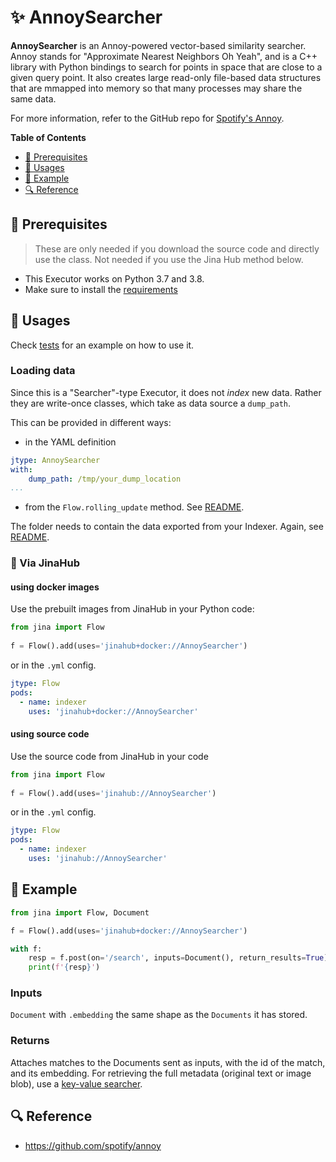 # ✨ AnnoySearcher

**AnnoySearcher** is an Annoy-powered vector-based similarity searcher. Annoy stands for "Approximate Nearest Neighbors Oh Yeah", and is a C++ library with Python bindings to search for points in space that are close to a given query point. It also creates large read-only file-based data structures that are mmapped into memory so that many processes may share the same data.

For more information, refer to the GitHub repo for [Spotify's Annoy](https://github.com/spotify/annoy).

<!-- START doctoc generated TOC please keep comment here to allow auto update -->
<!-- DON'T EDIT THIS SECTION, INSTEAD RE-RUN doctoc TO UPDATE -->
**Table of Contents**

- [🌱 Prerequisites](#-prerequisites)
- [🚀 Usages](#-usages)
- [🎉️ Example](#%EF%B8%8F-example)
- [🔍️ Reference](#%EF%B8%8F-reference)

<!-- END doctoc generated TOC please keep comment here to allow auto update -->

## 🌱 Prerequisites


> These are only needed if you download the source code and directly use the class. Not needed if you use the Jina Hub method below.

- This Executor works on Python 3.7 and 3.8. 
- Make sure to install the [requirements](requirements.txt)

## 🚀 Usages

Check [tests](tests) for an example on how to use it.

### Loading data

Since this is a "Searcher"-type Executor, it does not _index_ new data. Rather they are write-once classes, which take as data source a `dump_path`. 

This can be provided in different ways:

- in the YAML definition
  
```yaml
jtype: AnnoySearcher
with:
    dump_path: /tmp/your_dump_location
...
```

- from the `Flow.rolling_update` method. See [README](../../../../README.md).

The folder needs to contain the data exported from your Indexer. Again, see [README](../../../../README.md).

### 🚚 Via JinaHub

#### using docker images
Use the prebuilt images from JinaHub in your Python code: 

```python
from jina import Flow
	
f = Flow().add(uses='jinahub+docker://AnnoySearcher')
```

or in the `.yml` config.
	
```yaml
jtype: Flow
pods:
  - name: indexer
    uses: 'jinahub+docker://AnnoySearcher'
```

#### using source code
Use the source code from JinaHub in your code

```python
from jina import Flow
	
f = Flow().add(uses='jinahub://AnnoySearcher')
```

or in the `.yml` config.

```yaml
jtype: Flow
pods:
  - name: indexer
    uses: 'jinahub://AnnoySearcher'
```


## 🎉️ Example 


```python
from jina import Flow, Document

f = Flow().add(uses='jinahub+docker://AnnoySearcher')

with f:
    resp = f.post(on='/search', inputs=Document(), return_results=True)
    print(f'{resp}')
```

### Inputs 

`Document` with `.embedding` the same shape as the `Documents` it has stored.

### Returns

Attaches matches to the Documents sent as inputs, with the id of the match, and its embedding. For retrieving the full metadata (original text or image blob), use a [key-value searcher](./../../keyvalue).


## 🔍️ Reference

- https://github.com/spotify/annoy
